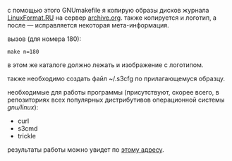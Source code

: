 с помощью этого GNUmakefile я копирую образы дисков
журнала [LinuxFormat.RU](http://www.linuxformat.ru)
на сервер [archive.org](https://archive.org).
также копируется и логотип,
а после — исправляется некоторая мета-информация.

вызов (для номера 180):

    make n=180

в этом же каталоге должно лежать и изображение с логотипом.

также необходимо создать файл ~/.s3cfg по прилагающемуся образцу.

необходимые для работы программы
(присутствуют, скорее всего, в репозиториях всех популярных дистрибутивов
операционной системы *gnu/linux*):

* curl
* s3cmd
* trickle

результаты работы можно увидет по [этому адресу](https://archive.org/details/@linuxformat_ru#uploads).
